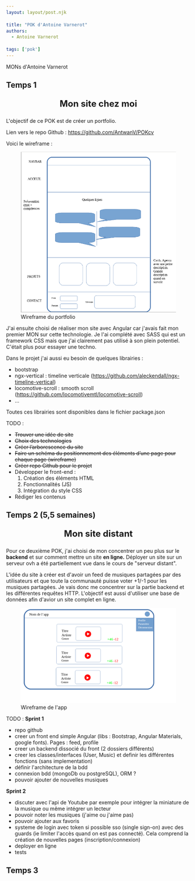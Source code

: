 ```yaml
---
layout: layout/post.njk

title: "POK d'Antoine Varnerot"
authors:
  - Antoine Varnerot

tags: ['pok']
---
```

<head>
  <link rel="stylesheet" href="../../un-site-chez-moi/AV/assets/style.css">
</head>

<!-- Début Résumé -->
MONs d'Antoine Varnerot

<!-- fin Résumé -->

## Temps 1

<p style="text-align: center; font-size: 1.5rem;"><strong>Mon site chez moi</strong></p>

L'objectif de ce POK est de créer un portfolio.

Lien vers le repo Github : https://github.com/AntwanV/POKcv

Voici le wireframe : 

<figure>
  <img src="../../un-site-chez-moi/AV/assets/wireframe.png">
  <figcaption>Wireframe du portfolio</figcaption>
</figure>

J'ai ensuite choisi de réaliser mon site avec Angular car j'avais fait mon premier MON sur cette technologie. Je l'ai complété avec SASS qui est un framework CSS mais que j'ai clairement pas utilisé à son plein potentiel. C'était plus pour essayer une techno.

Dans le projet j'ai aussi eu besoin de quelques librairies :
- bootstrap
- ngx-vertical : timeline verticale (https://github.com/aleckendall/ngx-timeline-vertical)
- locomotive-scroll : smooth scroll (https://github.com/locomotivemtl/locomotive-scroll)
- ...

Toutes ces librairies sont disponibles dans le fichier package.json

TODO :
- ~~Trouver une idée de site~~
- ~~Choix des technologies~~ 
- ~~Créer l’arborescence du site~~
- ~~Faire un schéma du positionnement des éléments d’une page pour chaque page (wireframe)~~
- ~~Créer repo Github pour le projet~~
- Développer le front-end :
    1. Création des éléments HTML
    2. Fonctionnalités (JS)
    3. Intégration du style CSS
- Rédiger les contenus


## Temps 2 (5,5 semaines)

<p style="text-align: center; font-size: 1.5rem;"><strong>Mon site distant</strong></p>

Pour ce deuxième POK, j'ai choisi de mon concentrer un peu plus sur le <strong>backend</strong> et sur comment mettre un site <strong>en ligne.</strong>
Déployer un site sur un serveur ovh a été partiellement vue dans le cours de "serveur distant".

L'idée du site à créer est d'avoir un feed de musiques partagées par des utilisateurs et que toute la communauté puisse voter +1/-1 pour les musiques partagées. Je vais donc me concentrer sur la partie backend et les différentes requêtes HTTP. L'objectif est aussi d'utiliser une base de données afin d'avior un site complet en ligne. 

<figure>
  <img src="../../un-site-chez-moi/AV/assets/wireframe2.png">
  <figcaption>Wireframe de l'app</figcaption>
</figure>


TODO : 
**Sprint 1**
- repo github 
- creer un front end simple Angular (libs : Bootstrap, Angular Materials, google fonts). Pages : feed, profile
- creer un backend dissocié du front (2 dossiers différents)
- creer les classes/interfaces (User, Music) et definir les différentes fonctions (sans implementation)
- définir l'architecture de la bdd
- connexion bdd (mongoDb ou postgreSQL), ORM ?
- pouvoir ajouter de nouvelles musiques

**Sprint 2**
- discuter avec l'api de Youtube par exemple pour intégrer la miniature de la musique ou même intégrer un lecteur
- pouvoir noter les musiques (j'aime ou j'aime pas)
- pouvoir ajouter aux favoris
- systeme de login avec token si possible sso (single sign-on) avec des guards (ie limiter l'accès quand on est pas connecté). Cela comprend la création de nouvelles pages (inscription/connexion)
- deployer en ligne 
- tests 



## Temps 3
